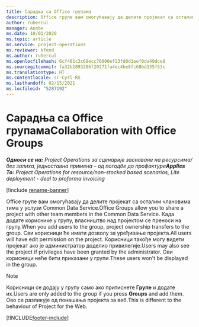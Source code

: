 ```yaml
---
title: Сарадња са Office групама
description: Office групе вам омогућавају да делите пројекат са осталим члановима тима у оквиру услуге Common Data Service.
author: ruhercul
manager: Annbe
ms.date: 10/01/2020
ms.topic: article
ms.service: project-operations
ms.reviewer: kfend
ms.author: ruhercul
ms.openlocfilehash: 6cf481c3c68ecc76000ef23fd0d1eef0da49dce9
ms.sourcegitcommit: fa32b1893286f20271fa4ec4be8fc68bd135f53c
ms.translationtype: HT
ms.contentlocale: sr-Cyrl-RS
ms.lasthandoff: 02/15/2021
ms.locfileid: "5287192"
---
```

# <a name="collaboration-with-office-groups"></a><span data-ttu-id="ff7b7-103">Сарадња са Office групама</span><span class="sxs-lookup"><span data-stu-id="ff7b7-103">Collaboration with Office Groups</span></span>

<span data-ttu-id="ff7b7-104">_**Односи се на:** Project Operations за сценарије засноване на ресурсима/без залиха, једноставна примена – од погодбе до профактуре_</span><span class="sxs-lookup"><span data-stu-id="ff7b7-104">_**Applies To:** Project Operations for resource/non-stocked based scenarios, Lite deployment - deal to proforma invoicing_</span></span>

[!include [rename-banner](~/includes/cc-data-platform-banner.md)]

<span data-ttu-id="ff7b7-105">Office групе вам омогућавају да делите пројекат са осталим члановима тима у услузи Common Data Service.</span><span class="sxs-lookup"><span data-stu-id="ff7b7-105">Office Groups allow you to share a project with other team members in the Common Data Service.</span></span> <span data-ttu-id="ff7b7-106">Када додате кориснике у групу, власништво над пројектом се преноси на групу.</span><span class="sxs-lookup"><span data-stu-id="ff7b7-106">When you add users to the group, project ownership transfers to the group.</span></span> <span data-ttu-id="ff7b7-107">Сви корисници ће имати дозволу за уређивање пројекта.</span><span class="sxs-lookup"><span data-stu-id="ff7b7-107">All users will have edit permission on the project.</span></span> <span data-ttu-id="ff7b7-108">Корисници такође могу видети пројекат ако је администратор доделио привилегије.</span><span class="sxs-lookup"><span data-stu-id="ff7b7-108">Users may also see the project if privileges have been granted by the administrator.</span></span> <span data-ttu-id="ff7b7-109">Ови корисници неће бити приказани у групи.</span><span class="sxs-lookup"><span data-stu-id="ff7b7-109">These users won't be displayed in the group.</span></span>

> [!NOTE] 
> <span data-ttu-id="ff7b7-110">Корисници се додају у групу само ако притиснете **Групе** и додате их.</span><span class="sxs-lookup"><span data-stu-id="ff7b7-110">Users are only added to the group if you press **Groups** and add them.</span></span> <span data-ttu-id="ff7b7-111">Ово се разликује од понашања пројекта за веб.</span><span class="sxs-lookup"><span data-stu-id="ff7b7-111">This is different to the behaviour of Project for the Web.</span></span> 



[!INCLUDE[footer-include](../includes/footer-banner.md)]